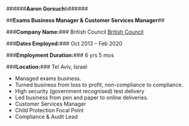 ######**Aaron Gorsuch**h######

##**Exams Business Manager & Customer Services Manager**##

###**Company Name:**### British Council [British Council](www.britishcouncil.org.il)

###**Dates Employed:**### Oct 2013 – Feb 2020

###**Employment Duration:**### 6 yrs 5 mos

###**Location:**### Tel Aviv, Israel

* Managed exams business.  
* Turned business from loss to profit, non-compliance to compliance.  
* High security (government recognised) test delivery  
* Led business from pen and paper to online deliveries.  
* Customer Services Manager  
* Child Protection Focal Point  
* Compliance & Audit Lead  
